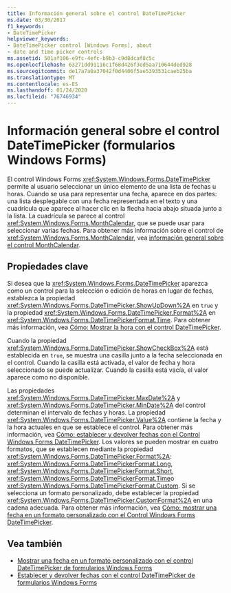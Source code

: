 ```yaml
---
title: Información general sobre el control DateTimePicker
ms.date: 03/30/2017
f1_keywords:
- DateTimePicker
helpviewer_keywords:
- DateTimePicker control [Windows Forms], about
- date and time picker controls
ms.assetid: 501af106-e9fc-4efc-b9b3-c9d8dcaf8c5c
ms.openlocfilehash: 63271dd91116c1f68d426f3ed5aa710644ded928
ms.sourcegitcommit: de17a7a0a37042f0d4406f5ae5393531caeb25ba
ms.translationtype: MT
ms.contentlocale: es-ES
ms.lasthandoff: 01/24/2020
ms.locfileid: "76746934"
---
```

# <a name="datetimepicker-control-overview-windows-forms"></a>Información general sobre el control DateTimePicker (formularios Windows Forms)
El control Windows Forms <xref:System.Windows.Forms.DateTimePicker> permite al usuario seleccionar un único elemento de una lista de fechas u horas. Cuando se usa para representar una fecha, aparece en dos partes: una lista desplegable con una fecha representada en el texto y una cuadrícula que aparece al hacer clic en la flecha hacia abajo situada junto a la lista. La cuadrícula se parece al control <xref:System.Windows.Forms.MonthCalendar>, que se puede usar para seleccionar varias fechas. Para obtener más información sobre el control de <xref:System.Windows.Forms.MonthCalendar>, vea [información general sobre el control MonthCalendar](monthcalendar-control-overview-windows-forms.md).  
  
## <a name="key-properties"></a>Propiedades clave  
 Si desea que la <xref:System.Windows.Forms.DateTimePicker> aparezca como un control para la selección o edición de horas en lugar de fechas, establezca la propiedad <xref:System.Windows.Forms.DateTimePicker.ShowUpDown%2A> en `true` y la propiedad <xref:System.Windows.Forms.DateTimePicker.Format%2A> en <xref:System.Windows.Forms.DateTimePickerFormat.Time>. Para obtener más información, vea [Cómo: Mostrar la hora con el control DateTimePicker](how-to-display-time-with-the-datetimepicker-control.md).  
  
 Cuando la propiedad <xref:System.Windows.Forms.DateTimePicker.ShowCheckBox%2A> está establecida en `true`, se muestra una casilla junto a la fecha seleccionada en el control. Cuando la casilla está activada, el valor de fecha y hora seleccionado se puede actualizar. Cuando la casilla está vacía, el valor aparece como no disponible.  
  
 Las propiedades <xref:System.Windows.Forms.DateTimePicker.MaxDate%2A> y <xref:System.Windows.Forms.DateTimePicker.MinDate%2A> del control determinan el intervalo de fechas y horas. La propiedad <xref:System.Windows.Forms.DateTimePicker.Value%2A> contiene la fecha y la hora actuales en que se establece el control. Para obtener más información, vea [Cómo: establecer y devolver fechas con el Control Windows Forms DateTimePicker](how-to-set-and-return-dates-with-the-windows-forms-datetimepicker-control.md). Los valores se pueden mostrar en cuatro formatos, que se establecen mediante la propiedad <xref:System.Windows.Forms.DateTimePicker.Format%2A>: <xref:System.Windows.Forms.DateTimePickerFormat.Long>, <xref:System.Windows.Forms.DateTimePickerFormat.Short>, <xref:System.Windows.Forms.DateTimePickerFormat.Time>o <xref:System.Windows.Forms.DateTimePickerFormat.Custom>. Si se selecciona un formato personalizado, debe establecer la propiedad <xref:System.Windows.Forms.DateTimePicker.CustomFormat%2A> en una cadena adecuada. Para obtener más información, vea [Cómo: mostrar una fecha en un formato personalizado con el Control Windows Forms DateTimePicker](display-a-date-in-a-custom-format-with-wf-datetimepicker-control.md).  
  
## <a name="see-also"></a>Vea también

- [Mostrar una fecha en un formato personalizado con el control DateTimePicker de formularios Windows Forms](display-a-date-in-a-custom-format-with-wf-datetimepicker-control.md)
- [Establecer y devolver fechas con el control DateTimePicker de formularios Windows Forms](how-to-set-and-return-dates-with-the-windows-forms-datetimepicker-control.md)
